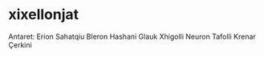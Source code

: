 ﻿# xixellonjat
 
Antaret:
  Erion Sahatqiu
  Bleron Hashani
  Glauk Xhigolli
  Neuron Tafolli
  Krenar Çerkini
